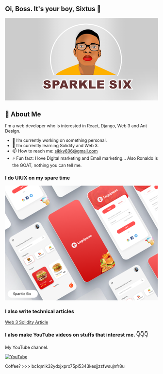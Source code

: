 ## Oi, Boss. It's your boy, Sixtus 👋
![Yours Truly](sparklehalf.PNG)


## 🚀 About Me
I'm a web developer who is interested in React, Django, Web 3 and Ant Design.
- 🔭 I’m currently working on something personal.
- 🌱 I’m currently learning Solidity and Web 3.
- 📫 How to reach me: sikky606@gmail.com
- ⚡ Fun fact: I love Digital marketing and Email marketing... Also Ronaldo is the GOAT, nothing you can tell me.

### I do UIUX on my spare time
![Yours Truly](mobile-app.png)

### I also write technical articles
[Web 3 Solidity Article](https://dev.to/sparklesix)

### I also make YouTube videos on stuffs that interest me. 👇👇👇
My YouTube channel.

[![YouTube](https://www.seekpng.com/png/full/13-133607_youtube-logo-png-youtube-logo-100-x-100.png)](https://www.youtube.com/channel/UCOEBIndIvs57G9REdqQtIwg)


Coffee? >>> bc1qmlk32ydxjxprx75pl5343kesjjzzfwsujnfr8u

<!--
**sparkle666/sparkle666** is a ✨ _special_ ✨ repository because its `README.md` (this file) appears on your GitHub profile.

Here are some ideas to get you started:

- 🔭 I’m currently working on ...
- 🌱 I’m currently learning ...
- 👯 I’m looking to collaborate on ...
- 🤔 I’m looking for help with ...
- 💬 Ask me about ...
- 📫 How to reach me: ...
- 😄 Pronouns: ...
- ⚡ Fun fact: ...
-->
